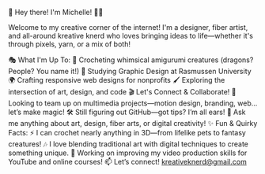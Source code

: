 🎨 Hey there! I'm Michelle! 👋✨

Welcome to my creative corner of the internet! I'm a designer, fiber artist, and all-around kreative knerd who loves bringing ideas to life—whether it's through pixels, yarn, or a mix of both!

🎭 What I'm Up To:
🧶 Crocheting whimsical amigurumi creatures (dragons? People? You name it!)
🎨 Studying Graphic Design at Rasmussen University
🌍 Crafting responsive web designs for nonprofits
🖌️ Exploring the intersection of art, design, and code
🎬 Let's Connect & Collaborate!
🤝 Looking to team up on multimedia projects—motion design, branding, web… let’s make magic!
🛠️ Still figuring out GitHub—got tips? I’m all ears!
💬 Ask me anything about art, design, fiber arts, or digital creativity!
✨ Fun & Quirky Facts:
⚡ I can crochet nearly anything in 3D—from lifelike pets to fantasy creatures!
🎶 I love blending traditional art with digital techniques to create something unique.
🎥 Working on improving my video production skills for YouTube and online courses!
📫 Let’s connect! kreativeknerd@gmail.com



